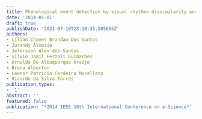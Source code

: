 ```yaml
---
title: Phenological event detection by visual rhythms dissimilarity analysis
date: '2014-01-01'
draft: true
publishDate: '2021-07-10T23:10:35.585655Z'
authors:
- Lilian Chaves Brandao Dos Santos
- Jurandy Almeida
- Jefersson Alex dos Santos
- Silvio Jamil Ferzoli Guimarães
- Arnaldo De Albuquerque Araújo
- Bruna Alberton
- Leonor Patricia Cerdeira Morellato
- Ricardo da Silva Torres
publication_types:
- '1'
abstract: ''
featured: false
publication: '*2014 IEEE 10th International Conference on e-Science*'
---
```


